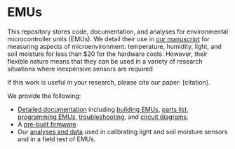 # EMUs

This repository stores code, documentation, and analyses for environmental microcontroller units (EMUs). We detail their use in [our manuscript]() for measuring aspects of microenvironment: temperature, humidity, light, and soil moisture for less than $20 for the hardware costs. However, their flexible nature means that they can be used in a variety of research situations where inexpensive sensors are required 

If this work is useful in your research, please cite our paper: [citation].

We provide the following:
* [Detailed documentation](/Documentation) including [building EMUs](/Documentation/Building%20EMUs.md), [parts list](/Documentation/), [programming EMUs](/Documentation/EMU%20programming.md), [troubleshooting](/Documentation/Troubleshooting.md), and [circuit diagrams](/Documentation/Diagrams/).
* A [pre-built firmware](/Firmware)
* Our [analyses and data](EMU-Analysis) used in calibrating light and soil moisture sensors and in a field test of EMUs.
